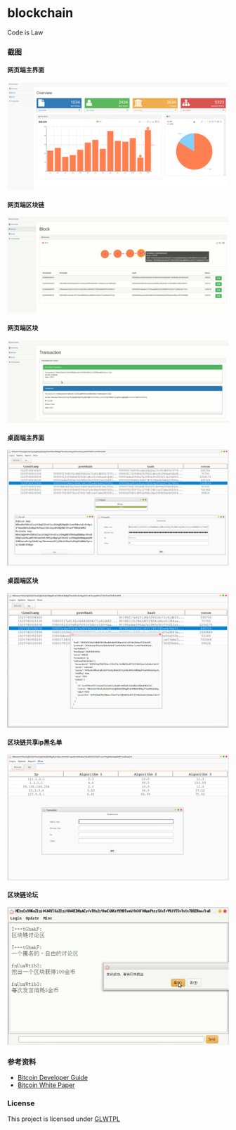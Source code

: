 # blockchain
Code is Law

### 截图

#### 网页端主界面
 ![界面](https://github.com/fzjcdt/blockchain/raw/master/screenshots/web_homepage.PNG)

#### 网页端区块链
 ![区块链](https://github.com/fzjcdt/blockchain/raw/master/screenshots/web_blockchain.PNG)

#### 网页端区块
 ![区块](https://github.com/fzjcdt/blockchain/raw/master/screenshots/web_block.PNG)

#### 桌面端主界面
 ![界面](https://github.com/fzjcdt/blockchain/raw/master/screenshots/desktop_main.PNG)

#### 桌面端区块
 ![区块](https://github.com/fzjcdt/blockchain/raw/master/screenshots/desktop_detail.PNG)

#### 区块链共享ip黑名单
 ![ip黑名单](https://github.com/fzjcdt/blockchain/raw/master/screenshots/desktop_ip_blacklist.PNG)

#### 区块链论坛
 ![论坛](https://github.com/fzjcdt/blockchain/raw/master/screenshots/forum.PNG)

### 参考资料

- [Bitcoin Developer Guide](https://bitcoin.org/en/developer-guide)
- [Bitcoin White Paper](https://github.com/GammaGao/bitcoinwhitepaper/blob/master/bitcoin_en.pdf)

### License
This project is licensed under [GLWTPL](./LICENSE)

